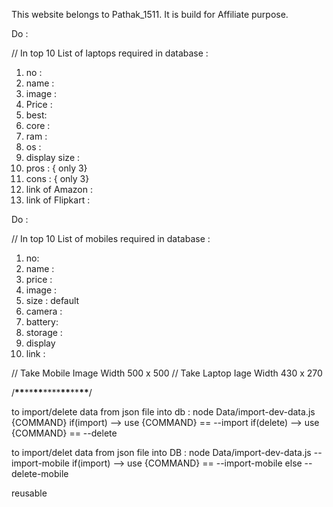 This website belongs to Pathak_1511. It is build for Affiliate purpose.

Do :

// In top 10 List of laptops required in database :

1. no :
2. name :
3. image :
4. Price :
5. best:
6. core :
7. ram :
8. os :
9. display size :
10. pros : { only 3}
11. cons : { only 3}
12. link of Amazon :
13. link of Flipkart :

Do :

// In top 10 List of mobiles required in database :

1. no:
2. name :
3. price :
4. image :
5. size : default
6. camera :
7. battery:
8. storage :
9. display
10. link :

// Take Mobile Image Width 500 x 500
// Take Laptop Iage Width 430 x 270

/**\*\***\*\***\*\***\*\*\*\***\*\***\*\***\*\***/

to import/delete data from json file into db :
node Data/import-dev-data.js {COMMAND}
if(import) --> use {COMMAND} == --import
if(delete) --> use {COMMAND} == --delete

to import/delet data from json file into DB :
node Data/import-dev-data.js --import-mobile
if(import) --> use {COMMAND} == --import-mobile
else --delete-mobile

reusable

 <!-- <li class="other list-main"><a href="#">Others</a></li>
            <div class="others-dropdown">
              <div class="dropdown-list">
                <ul class="list-2">
                  <li>
                    <a href="#"
                      >LED TV &nbsp;<ion-icon name="tv-sharp"></ion-icon
                    ></a>
                  </li>
                  <hr />
                  <li>
                    <a href="#"
                      >Head Phone&nbsp;<ion-icon name="headset-sharp"></ion-icon
                    ></a>
                  </li>
                  <hr />
                  <li>
                    <a href="#">Ear buds</a>
                  </li>
                </ul>
                <div class="square-1"></div>
              </div>
            </div> -->
